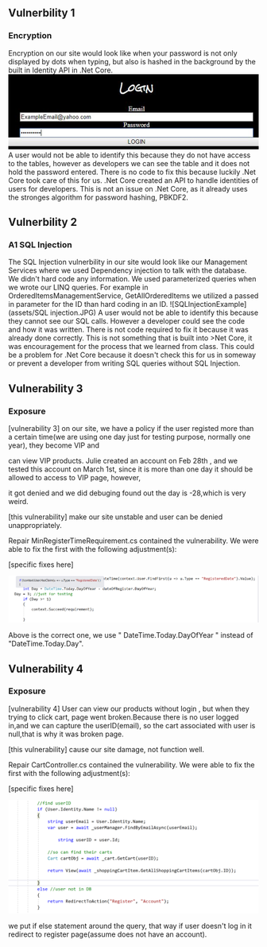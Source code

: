 ﻿## Vulnerbility 1
### Encryption

Encryption on our site would look like when your password is not only displayed by dots when typing, but also is hashed in the background by the built in Identity API in .Net Core.
![PasswordExample](assets/LogInExample.JPG)
A user would not be able to identify this because they do not have access to the tables, however as developers we can see the table and it does not hold the password entered.
There is no code to fix this because luckily .Net Core took care of this for us. .Net Core created an API to handle identities of users for developers.
This is not an issue on .Net Core, as it already uses the stronges algorithm for password hashing, PBKDF2.

## Vulnerbility 2
### A1 SQL Injection
The SQL Injection vulnerbility in our site would look like our Management Services where we used Dependency injection to talk with the database. We didn't hard code any information. We used parameterized queries when we wrote our LINQ queries. For example in OrderedItemsManagementService, GetAllOrderedItems we utilized a passed in parameter for the ID than hard coding in an ID. 
![SQLInjectionExample](assets/SQL injection.JPG)
A user would not be able to identify this because they cannot see our SQL calls. However a developer could see the code and how it was written.
There is not code required to fix it because it was already done correctly. This is not something that is built into >Net Core, it was encouragement for the process that we learned from class. 
This could be a problem for .Net Core because it doesn't check this for us in someway or prevent a developer from writing SQL queries without SQL Injection.


## Vulnerability 3
### Exposure
[vulnerability 3] on our site, we have a policy if the user registed more than a certain time(we are using one day just for testing purpose, normally one year), they become VIP and 

can view VIP products. Julie created an account on Feb 28th , and we tested this account on March 1st, since it is more than one day it should be allowed to access to VIP page, however,

it got denied and we did debuging found out the day is -28,which is very weird.

[this vulnerability] make our site unstable and user can be denied unappropriately.

Repair
 MinRegisterTimeRequirement.cs contained the vulnerability. We were able to fix the first with the following adjustment(s):

[specific fixes here]


![img](assets/vul3.png)


Above is the correct one, we use  " DateTime.Today.DayOfYear "  instead of  "DateTime.Today.Day".



## Vulnerability 4
### Exposure
[vulnerability 4] User can view our products without login , but when they trying to click cart, page went broken.Because there is no user logged in,and we can capture the userID(email), so the cart associated with user is null,that is why it was broken page.

[this vulnerability] cause our site damage, not function well.

Repair
CartController.cs contained the vulnerability. We were able to fix the first with the following adjustment(s):

[specific fixes here]

![vul4](assets/vul4.png)

we put if else statement around the query, that way if user doesn't log in it redirect to register page(assume does not have an account).